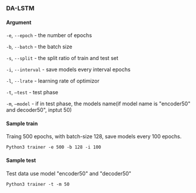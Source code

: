 ### DA-LSTM

#### Argument

`-e`, `--epoch` - the number of epochs

`-b`, `--batch` - the batch size

`-s`, `--split` - the split ratio of train and test set

`-i`, `--interval` - save models every interval epochs

`-l`, `--lrate` - learning rate of optimizor

`-t`, `—test` - test phase

`-m`, `—model` - if in test phase, the models name(if model name is "encoder50" and decoder50", inptut 50)

#### Sample train

Traing 500 epochs, with batch-size 128, save models every 100 epochs.

```
Python3 trainer -e 500 -b 128 -i 100
```

#### Sample test

Test data use model "encoder50" and "decoder50"

```
Python3 trainer -t -m 50
```

